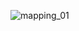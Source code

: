 ![mapping_01](https://user-images.githubusercontent.com/74967520/115342816-6dfbe080-a1dd-11eb-9f9a-570e7d818ec7.png)

